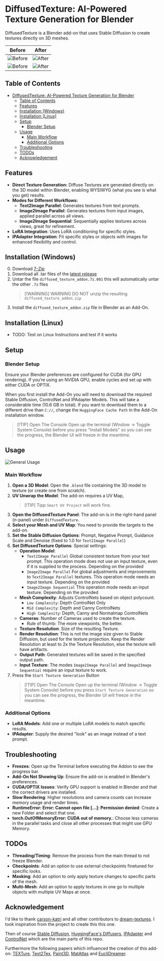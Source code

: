# DiffusedTexture: AI-Powered Texture Generation for Blender

DiffusedTexture is a Blender add-on that uses Stable Diffusion to create textures directly on 3D meshes. 

Before  |  After
:------:|:------:
![Before](https://github.com/FrederikHasecke/diffused-texture-addon/blob/master/images/elephant_before.gif) | ![After](https://github.com/FrederikHasecke/diffused-texture-addon/blob/master/images/elephant_after.gif)
![Before](https://github.com/FrederikHasecke/diffused-texture-addon/blob/master/images/bunny_before.gif) | ![After](https://github.com/FrederikHasecke/diffused-texture-addon/blob/master/images/bunny_after.gif)

## Table of Contents
- [DiffusedTexture: AI-Powered Texture Generation for Blender](#diffusedtexture-ai-powered-texture-generation-for-blender)
  - [Table of Contents](#table-of-contents)
  - [Features](#features)
  - [Installation (Windows)](#installation-windows)
  - [Installation (Linux)](#installation-linux)
  - [Setup](#setup)
    - [Blender Setup](#blender-setup)
  - [Usage](#usage)
    - [Main Workflow](#main-workflow)
    - [Additional Options](#additional-options)
  - [Troubleshooting](#troubleshooting)
  - [TODOs](#todos)
  - [Acknowledgement](#acknowledgement)

## Features
- **Direct Texture Generation:** Diffuse Textures are generated directly on the 3D model within Blender, enabling WYSIWYG (what you see is what you get) results.
- **Modes for Different Workflows:**
  - **Text2Image Parallel**: Generates textures from text prompts.
  - **Image2Image Parallel**: Generates textures from input images, applied parallel across all views.
  - **Image2Image Sequential**: Sequentially applies textures across views, great for refinement.
- **LoRA Integration**: Uses LoRA conditioning for specific styles.
- **IPAdapter Integration**: Fit specific styles or objects with images for enhanced flexibility and control.

## Installation (Windows)
0. Download [7-Zip](https://7-zip.de/download.html) 
1. Download all .tar files of the [latest release](https://github.com/FrederikHasecke/diffused-texture-addon/releases/latest)
2. Untar the file `diffused_texture_addon.7z.001` this will automatically untar the other `.7z` files
    >[!WARNING] WARNING
    DO NOT unzip the resulting `diffused_texture_addon.zip`
3.  Install the `diffused_texture_addon.zip` file in Blender as an Add-On.

## Installation (Linux)
- TODO: Test on Linux Instructions and test if it works

## Setup
### Blender Setup
Ensure your Blender preferences are configured for CUDA (for GPU rendering). If you’re using an NVIDIA GPU, enable cycles and set up with either CUDA or OPTIX.

When you first install the Add-On you will need to download the required Stable Diffusion, ControlNet and IPAdapter Models. This will take a considerable time (10.6 GB in total). If you want to download them to a different drive than `C://`, change the `HuggingFace Cache Path` in the Add-On installation window.

> [!TIP] Open The Console
Open up the terminal (Window -> Toggle System Console) before you press "Install Models" so you can see the progress, the Blender UI will freeze in the meantime.

## Usage

![General Usage](https://github.com/FrederikHasecke/diffused-texture-addon/blob/master/images/usage.gif)

### Main Workflow
1. **Open a 3D Model**: Open the `.blend` file containing the 3D model to texture (or create one from scratch).
2. **UV Unwrap the Model**: The add-on requires a UV Map, 
      > [!TIP] Tipp
      `Smart UV Project` will work fine.
3. **Open the DiffusedTexture Panel**: The add-on is in the right-hand panel (n-panel) under `DiffusedTexture`.
4. **Select your Mesh and UV Map**: You need to provide the targets to the add-on.
5. **Set the Stable Diffusion Options**: Prompt, Negative Prompt, Guidance Scale and Denoise (fixed to 1.0 for `Text2Image Parallel`)
6. **Set DiffusedTexture Options**: Special settings:
   - **Operation Model**:
      - `Text2Image Parallel`
      Global consistent texture from your text prompt. This operation mode does not use an input texture, even if it is supplied to the process. Depending on the provided
      - `Image2Image Parallel`
      For global adjustments and improvements to `Text2Image Parallel` textures. This operation mode needs an input texture. Depending on the provided
      - `Image2Image Sequential`
      This operation mode needs an input texture. Depending on the provided
   - **Mesh Complexity**: Adjusts ControlNets based on object polycount.
      -  `Low Complexity`: Depth ControlNet Only
      -  `Mid Complexity`: Depth and Canny ControlNets
      -  `High Complexity`: Depth, Canny and Normalmap ControlNets
   -  **Cameras**: Number of Cameras used to create the texture.
      -  Rule of thumb: The more viewpoints, the better. 
   -  **Texture Resolution**: Size of the resulting Texture.
   -  **Render Resolution**: This is not the image size given to Stable Diffusion, but used for the texture projection. Keep the Render Resolution at least to 2x the Texture Resolution, else the texture will have artifacts.
   -  **Output Path**: Generated textures will be saved in the specified output path. 
   -  **Input Texture**: The modes `Image2Image Parallel` and `Image2Image Sequential` require an input texture to work.
7. Press the `Start Texture Generation` Button
      > [!TIP] Open The Console
      Open up the terminal (Window -> Toggle System Console) before you press `Start Texture Generation` so you can see the progress, the Blender UI will freeze in the meantime.

### Additional Options
- **LoRA Models**: Add one or multiple LoRA models to match specific results.
- **IPAdapter**: Supply the desired "look" as an image instead of a text prompt.

## Troubleshooting
- **Freezes**: Open up the Terminal before executing the Addon to see the progress bar.
- **Add-On Not Showing Up**: Ensure the add-on is enabled in Blender's preferences.
- **CUDA/OPTIX Issues**: Verify GPU support is enabled in Blender and that the correct drivers are installed.
- **Slow Rendering**: Higher resolutions and camera counts can increase memory usage and render times.
- **RuntimeError: Error: Cannot open file [...]: Permission denied**: Create a new Folder and select that one.
- **torch.OutOfMemoryError: CUDA out of memory.**: Choose less cameras in the parallel tasks and close all other processes that might use GPU Memory.

## TODOs
- **Threading/Timing**: Remove the process from the main thread to not freeze Blender.
- **Checkpoints**: Add an option to use external checkpoints finetuned for specific looks.
- **Masking**: Add an option to only apply texture changes to specific parts of the mesh.
- **Multi-Mesh**: Add an option to apply textures in one go to multiple objects with multiple UV Maps at once.

## Acknowledgement
I'd like to thank [carson-katri](https://github.com/carson-katri) and all other contributors to [dream-textures](https://github.com/carson-katri/dream-textures). I took inspiration from the project to create this this one.

Then of course [Stable Diffusion](https://arxiv.org/pdf/2112.10752), [HuggingFace's Diffusers](https://huggingface.co/docs/diffusers/index), [IPAdapter](https://arxiv.org/pdf/2308.06721) and [ControlNet](https://arxiv.org/pdf/2302.05543) which are the main parts of this repo.

Furthermore the following papers which influenced the creation of this add-on:
[TEXTure](https://arxiv.org/pdf/2302.01721), [Text2Tex](https://arxiv.org/pdf/2303.11396), [Paint3D](https://arxiv.org/pdf/2312.13913), [MatAtlas](https://arxiv.org/pdf/2404.02899) and [EucliDreamer](https://arxiv.org/pdf/2404.10279).